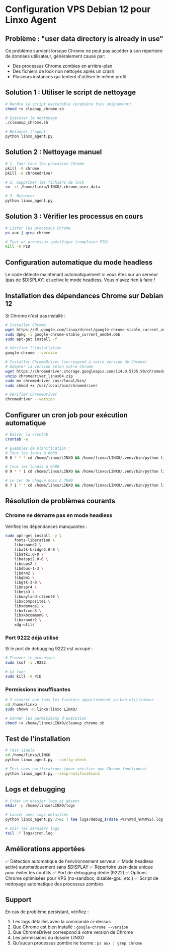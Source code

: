 # Configuration VPS Debian 12 pour Linxo Agent

## Problème : "user data directory is already in use"

Ce problème survient lorsque Chrome ne peut pas accéder à son répertoire de données utilisateur, généralement causé par:
- Des processus Chrome zombies en arrière-plan
- Des fichiers de lock non nettoyés après un crash
- Plusieurs instances qui tentent d'utiliser le même profil

## Solution 1 : Utiliser le script de nettoyage

```bash
# Rendre le script exécutable (première fois uniquement)
chmod +x cleanup_chrome.sh

# Exécuter le nettoyage
./cleanup_chrome.sh

# Relancer l'agent
python linxo_agent.py
```

## Solution 2 : Nettoyage manuel

```bash
# 1. Tuer tous les processus Chrome
pkill -9 chrome
pkill -9 chromedriver

# 2. Supprimer les fichiers de lock
rm -rf /home/linxo/LINXO/.chrome_user_data

# 3. Relancer
python linxo_agent.py
```

## Solution 3 : Vérifier les processus en cours

```bash
# Lister les processus Chrome
ps aux | grep chrome

# Tuer un processus spécifique (remplacer PID)
kill -9 PID
```

## Configuration automatique du mode headless

Le code détecte maintenant automatiquement si vous êtes sur un serveur (pas de $DISPLAY) et active le mode headless. Vous n'avez rien à faire !

## Installation des dépendances Chrome sur Debian 12

Si Chrome n'est pas installé :

```bash
# Installer Chrome
wget https://dl.google.com/linux/direct/google-chrome-stable_current_amd64.deb
sudo dpkg -i google-chrome-stable_current_amd64.deb
sudo apt-get install -f

# Vérifier l'installation
google-chrome --version

# Installer ChromeDriver (correspond à votre version de Chrome)
# Adapter la version selon votre Chrome
wget https://chromedriver.storage.googleapis.com/114.0.5735.90/chromedriver_linux64.zip
unzip chromedriver_linux64.zip
sudo mv chromedriver /usr/local/bin/
sudo chmod +x /usr/local/bin/chromedriver

# Vérifier ChromeDriver
chromedriver --version
```

## Configurer un cron job pour exécution automatique

```bash
# Éditer la crontab
crontab -e

# Exemples de planification :
# Tous les jours à 8h00
0 8 * * * cd /home/linxo/LINXO && /home/linxo/LINXO/.venv/bin/python linxo_agent.py >> /home/linxo/LINXO/logs/cron.log 2>&1

# Tous les lundis à 9h00
0 9 * * 1 cd /home/linxo/LINXO && /home/linxo/LINXO/.venv/bin/python linxo_agent.py >> /home/linxo/LINXO/logs/cron.log 2>&1

# Le 1er de chaque mois à 7h00
0 7 1 * * cd /home/linxo/LINXO && /home/linxo/LINXO/.venv/bin/python linxo_agent.py >> /home/linxo/LINXO/logs/cron.log 2>&1
```

## Résolution de problèmes courants

### Chrome ne démarre pas en mode headless

Vérifiez les dépendances manquantes :
```bash
sudo apt-get install -y \
    fonts-liberation \
    libasound2 \
    libatk-bridge2.0-0 \
    libatk1.0-0 \
    libatspi2.0-0 \
    libcups2 \
    libdbus-1-3 \
    libdrm2 \
    libgbm1 \
    libgtk-3-0 \
    libnspr4 \
    libnss3 \
    libwayland-client0 \
    libxcomposite1 \
    libxdamage1 \
    libxfixes3 \
    libxkbcommon0 \
    libxrandr2 \
    xdg-utils
```

### Port 9222 déjà utilisé

Si le port de debugging 9222 est occupé :
```bash
# Trouver le processus
sudo lsof -i :9222

# Le tuer
sudo kill -9 PID
```

### Permissions insuffisantes

```bash
# S'assurer que tous les fichiers appartiennent au bon utilisateur
cd /home/linxo
sudo chown -R linxo:linxo LINXO/

# Donner les permissions d'exécution
chmod +x /home/linxo/LINXO/cleanup_chrome.sh
```

## Test de l'installation

```bash
# Test simple
cd /home/linxo/LINXO
python linxo_agent.py --config-check

# Test sans notifications (pour vérifier que Chrome fonctionne)
python linxo_agent.py --skip-notifications
```

## Logs et debugging

```bash
# Créer un dossier logs si absent
mkdir -p /home/linxo/LINXO/logs

# Lancer avec logs détaillés
python linxo_agent.py 2>&1 | tee logs/debug_$(date +%Y%m%d_%H%M%S).log

# Voir les derniers logs
tail -f logs/cron.log
```

## Améliorations apportées

✅ Détection automatique de l'environnement serveur
✅ Mode headless activé automatiquement sans $DISPLAY
✅ Répertoire user-data unique pour éviter les conflits
✅ Port de debugging dédié (9222)
✅ Options Chrome optimisées pour VPS (no-sandbox, disable-gpu, etc.)
✅ Script de nettoyage automatique des processus zombies

## Support

En cas de problème persistant, vérifiez :
1. Les logs détaillés avec la commande ci-dessus
2. Que Chrome est bien installé : `google-chrome --version`
3. Que ChromeDriver correspond à votre version de Chrome
4. Les permissions du dossier LINXO
5. Qu'aucun processus zombie ne tourne : `ps aux | grep chrome`
